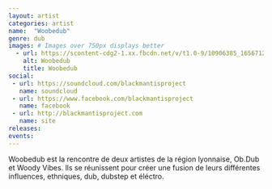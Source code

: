 ```yaml
---
layout: artist
categories: artist
name:  "Woobedub"
genre: dub
images: # Images over 750px displays better
  - url: https://scontent-cdg2-1.xx.fbcdn.net/v/t1.0-9/10906385_1656712637889435_6102777168342825063_n.jpg?oh=78bda898d87357403a126cc924eaf7c3&oe=5A18FD7D
    alt: Woobedub
    title: Woobedub
social:
 - url: https://soundcloud.com/blackmantisproject
   name: soundcloud
 - url: https://www.facebook.com/blackmantisproject
   name: facebook
 - url: http://blackmantisproject.com
   name: site
releases:
events:
---
```

Woobedub est la rencontre de deux artistes de la région lyonnaise, Ob.Dub et Woody Vibes. lls se réunissent pour créer une fusion de leurs différentes influences, ethniques, dub, dubstep et éléctro.
